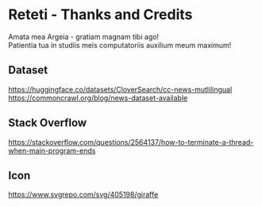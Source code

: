 # Reteti - Thanks and Credits

Amata mea Argeia - gratiam magnam tibi ago!  
Patientia tua in studiis meis computatoriis auxilium meum maximum!  

## Dataset

https://huggingface.co/datasets/CloverSearch/cc-news-mutlilingual  
https://commoncrawl.org/blog/news-dataset-available  

## Stack Overflow

https://stackoverflow.com/questions/2564137/how-to-terminate-a-thread-when-main-program-ends  

## Icon

https://www.svgrepo.com/svg/405198/giraffe  
